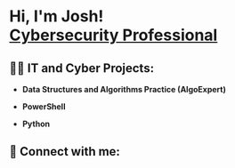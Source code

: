 <h1>Hi, I'm Josh! <br/> <a href="https://www.linkedin.com/in/joshua-peeke-652097267">Cybersecurity Professional</a>

<h2>👨‍💻 IT and Cyber Projects:</h2>

- <b>Data Structures and Algorithms Practice (AlgoExpert)</b>
 
- <b>PowerShell</b>

- <b>Python</b>



<h2> 🤳 Connect with me:</h2>


[linkedin]: https://www.linkedin.com/in/joshua-peeke-652097267

<!--
Here are some ideas to get you started:

- 🔭 I’m currently working on ...
- 🌱 I’m currently learning ...
- 👯 I’m looking to collaborate on ...
- 🤔 I’m looking for help with ...
- 💬 Ask me about ...
- 📫 How to reach me: ...
- 😄 Pronouns: ...
- ⚡ Fun fact: ...
-->
